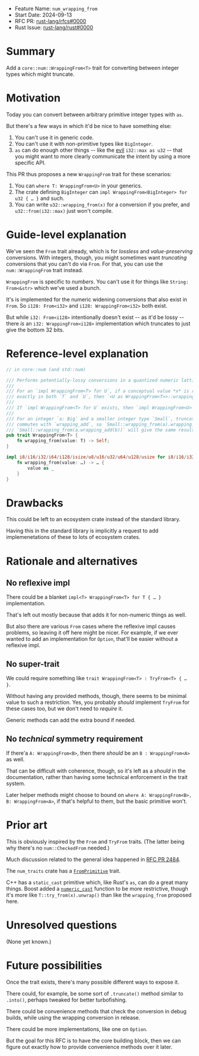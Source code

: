 - Feature Name: `num_wrapping_from`
- Start Date: 2024-09-13
- RFC PR: [rust-lang/rfcs#0000](https://github.com/rust-lang/rfcs/pull/0000)
- Rust Issue: [rust-lang/rust#0000](https://github.com/rust-lang/rust/issues/0000)

# Summary
[summary]: #summary

Add a `core::num::WrappingFrom<T>` trait for converting between integer types which might truncate.


# Motivation
[motivation]: #motivation

Today you can convert between arbitrary primitive integer types with `as`.

But there's a few ways in which it'd be nice to have something else:

1. You can't use it in generic code.
2. You can't use it with non-primitive types like `BigInteger`.
3. `as` can do enough other things -- like the [evil] `i32::max as u32` -- that you might want to
   more clearly communicate the intent by using a more specific API.

[evil]: https://play.rust-lang.org/?version=stable&mode=debug&edition=2021&gist=bddbeb692d342b8ebfefa1d25be9275d

This PR thus proposes a new `WrappingFrom` trait for these scenarios:

1. You can `where T: WrappingFrom<U>` in your generics.
2. The crate defining `BigInteger` can `impl WrappingFrom<BigInteger> for u32 { … }` and such.
3. You can write `u32::wrapping_from(x)` for a conversion if you prefer, and `u32::from(i32::max)` just won't compile.


# Guide-level explanation
[guide-level-explanation]: #guide-level-explanation

We've seen the `From` trait already, which is for *lossless* and *value-preserving* conversions.
With integers, though, you might sometimes want *truncating* conversions that you can't do via `From`.
For that, you can use the `num::WrappingFrom` trait instead.

`WrappingFrom` is specific to *numbers*.  You can't use it for things like `String: From<&str>` which we've used a bunch.

It's is implemented for the numeric widening conversions that also exist in `From`.
So `i128: From<i32>` and `i128: WrappingFrom<i32>` both exist.

But while `i32: From<i128>` intentionally doesn't exist -- as it'd be lossy -- there *is*
an `i32: WrappingFrom<i128>` implementation which truncates to just give the bottom 32 bits.


# Reference-level explanation
[reference-level-explanation]: #reference-level-explanation

```rust
// in core::num (and std::num)

/// Performs potentially-lossy conversions in a quantized numeric lattice.
///
/// For an `impl WrappingFrom<T> for U`, if a conceptual value *x* is representable
/// exactly in both `T` and `U`, then `<U as WrappingFrom<T>>::wrapping_from(x)` must be value-preserving.
///
/// If `impl WrappingFrom<T> for U` exists, then `impl WrappingFrom<U> for T` should also exist.
///
/// For an integer `a: Big` and a smaller integer type `Small`, truncating with `wrapping_from`
/// commutes with `wrapping_add`, so `Small::wrapping_from(a).wrapping_add(b)` and
/// `Small::wrapping_from(a.wrapping_add(b))` will give the same result.
pub trait WrappingFrom<T> {
    fn wrapping_from(value: T) -> Self;
}

impl i8/i16/i32/i64/i128/isize/u8/u16/u32/u64/u128/usize for i8/i16/i32/i64/i128/isize/u8/u16/u32/u64/u128/usize {
    fn wrapping_from(value: …) -> … {
        value as _
    }
}
```


# Drawbacks
[drawbacks]: #drawbacks

This could be left to an ecosystem crate instead of the standard library.

Having this in the standard library is implicitly a request to add implemenetations of these to lots of ecosystem crates.


# Rationale and alternatives
[rationale-and-alternatives]: #rationale-and-alternatives

## No reflexive impl

There could be a blanket `impl<T> WrappingFrom<T> for T { … }` implementation.

That's left out mostly because that adds it for non-numeric things as well.

But also there are various `From` cases where the reflexive impl causes problems,
so leaving it off here might be nicer.  For example, if we ever wanted to add an
implementation for `Option`, that'll be easier without a reflexive impl.

## No super-trait

We could require something like `trait WrappingFrom<T> : TryFrom<T> { … }`.

Without having any provided methods, though, there seems to be minimal value to such a restriction.
Yes, you probably *should* implement `TryFrom` for these cases too, but we don't need to *require* it.

Generic methods can add the extra bound if needed.

## No *technical* symmetry requirement

If there'a `A: WrappingFrom<B>`, then there *should* be an `B : WrappingFrom<A>` as well.

That can be difficult with coherence, though, so it's left as a *should* in the documentation,
rather than having some technical enforcement in the trait system.

Later helper methods might choose to bound on `where A: WrappingFrom<B>, B: WrappingFrom<A>`,
if that's helpful to them, but the basic primitive won't.


# Prior art
[prior-art]: #prior-art

This is obviously inspired by the `From` and `TryFrom` traits.  (The latter being why there's no `num::CheckedFrom` needed.)

Much discussion related to the general idea happened in [RFC PR 2484](https://github.com/rust-lang/rfcs/pull/2484).

The `num_traits` crate has a [`FromPrimitive`](https://docs.rs/num-traits/latest/num_traits/cast/trait.FromPrimitive.html) trait.

C++ has a `static_cast` primitive which, like Rust's `as`, can do a great many things.  Boost added a [`numeric_cast`]
function to be more restrictive, though it's more like `T::try_from(x).unwrap()` than like the `wrapping_from` proposed here.

[`numeric_cast`]: https://live.boost.org/libs/numeric/conversion/doc/html/boost_numericconversion/improved_numeric_cast__.html


# Unresolved questions
[unresolved-questions]: #unresolved-questions

(None yet known.)


# Future possibilities
[future-possibilities]: #future-possibilities

Once the trait exists, there's many possible different ways to expose it.

There could, for example, be some sort of `.truncate()` method similar to `.into()`,
perhaps tweaked for better turbofishing.

There could be convenience methods that check the conversion in debug builds,
while using the wrapping conversion in release.

There could be more implementations, like one on `Option`.

But the goal for this RFC is to have the core building block, then we can figure
out exactly how to provide convenience methods over it later.
